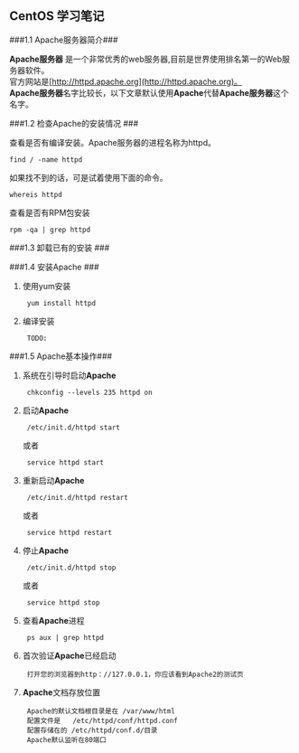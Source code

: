 ## CentOS 学习笔记 ##

###1.1 Apache服务器简介###

**Apache服务器** 是一个非常优秀的web服务器,目前是世界使用排名第一的Web服务器软件。  
官方网站是[http://httpd.apache.org](http://httpd.apache.org)。  
**Apache服务器**名字比较长，以下文章默认使用**Apache**代替**Apache服务器**这个名字。

###1.2 检查Apache的安装情况 ###

查看是否有编译安装。Apache服务器的进程名称为httpd。

    find / -name httpd

如果找不到的话，可是试着使用下面的命令。

    whereis httpd

查看是否有RPM包安装

    rpm -qa | grep httpd

###1.3 卸载已有的安装 ###



###1.4 安装Apache ###
1. 使用yum安装

		yum install httpd

2. 编译安装

		TODO:

###1.5 Apache基本操作###

1. 系统在引导时启动**Apache**

		chkconfig --levels 235 httpd on

2. 启动**Apache**

		/etc/init.d/httpd start
	
	或者

		service httpd start 

3. 重新启动**Apache**

		/etc/init.d/httpd restart

	或者
	
		service httpd restart


4. 停止**Apache**
	
		/etc/init.d/httpd stop

	或者
	
		service httpd stop

5. 查看**Apache**进程

		ps aux | grep httpd

6. 首次验证**Apache**已经启动

		打开您的浏览器到http：//127.0.0.1，你应该看到Apache2的测试页

7. **Apache**文档存放位置

		Apache的默认文档根目录是在 /var/www/html
		配置文件是   /etc/httpd/conf/httpd.conf
		配置存储在的 /etc/httpd/conf.d/目录
		Apache默认监听在80端口
